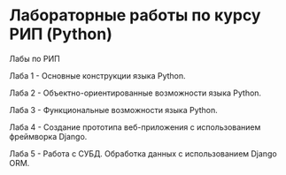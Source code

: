 # Лабораторные работы по курсу РИП (Python)

Лабы по РИП


Лаба 1 - Основные конструкции языка Python.

Лаба 2 - Объектно-ориентированные возможности языка Python.

Лаба 3 - Функциональные возможности языка Python.

Лаба 4 - Создание прототипа веб-приложения с использованием фреймворка Django.

Лаба 5 - Работа с СУБД. Обработка данных с использованием Django ORM.

